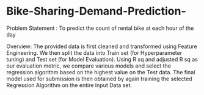 # Bike-Sharing-Demand-Prediction-
Problem Statement :
To predict the count of rental bike at each hour of the day

Overview:
The provided data is first cleaned and transformed using Feature Engineering. We then split the data into Train set (for Hyperparameter tuning) and Test set (for Model Evaluation). Using R sq and adjusted R sq as our evaluation metric, we compare various models and select the regression algorithm based on the highest value  on the Test data. The final model used for submission is then obtained by again training the selected Regression Algorithm on the entire Input Data set. 

